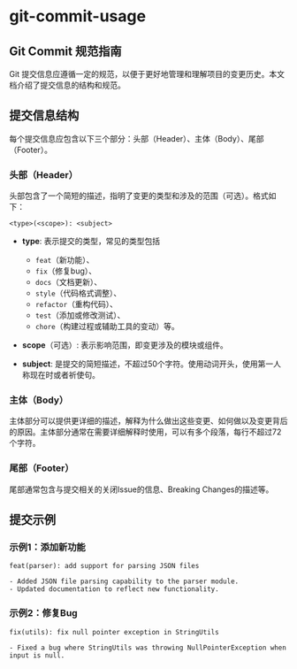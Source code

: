 

# git-commit-usage

## Git Commit 规范指南

Git 提交信息应遵循一定的规范，以便于更好地管理和理解项目的变更历史。本文档介绍了提交信息的结构和规范。

## 提交信息结构

每个提交信息应包含以下三个部分：头部（Header）、主体（Body）、尾部（Footer）。

### 头部（Header）

头部包含了一个简短的描述，指明了变更的类型和涉及的范围（可选）。格式如下：

```
<type>(<scope>): <subject>
```

- **type**: 表示提交的类型，常见的类型包括 
  - `feat`（新功能）、
  - `fix`（修复bug）、
  - `docs`（文档更新）、
  - `style`（代码格式调整）、
  - `refactor`（重构代码）、
  - `test`（添加或修改测试）、
  - `chore`（构建过程或辅助工具的变动）等。

- **scope**（可选）: 表示影响范围，即变更涉及的模块或组件。
- **subject**: 是提交的简短描述，不超过50个字符。使用动词开头，使用第一人称现在时或者祈使句。

### 主体（Body）

主体部分可以提供更详细的描述，解释为什么做出这些变更、如何做以及变更背后的原因。主体部分通常在需要详细解释时使用，可以有多个段落，每行不超过72个字符。

### 尾部（Footer）

尾部通常包含与提交相关的关闭Issue的信息、Breaking Changes的描述等。

## 提交示例

### 示例1：添加新功能

```
feat(parser): add support for parsing JSON files

- Added JSON file parsing capability to the parser module.
- Updated documentation to reflect new functionality.
```

### 示例2：修复Bug

```
fix(utils): fix null pointer exception in StringUtils

- Fixed a bug where StringUtils was throwing NullPointerException when input is null.
```

